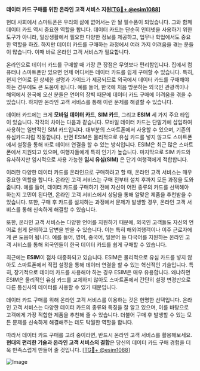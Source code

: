 **데이터 카드 구매를 위한 온라인 고객 서비스 지원[[TG💪+ @esim1088](https://t.me/s/esim1088)]**

현대 사회에서 스마트폰은 우리의 삶에 없어서는 안 될 필수품이 되었습니다. 그와 함께 데이터 카드 역시 중요한 역할을 합니다. 데이터 카드는 단순히 인터넷을 사용하기 위한 도구가 아니라, 일상생활에서 필요한 다양한 정보를 제공하고, 업무나 학업에서도 중요한 역할을 하죠. 하지만 데이터 카드를 구매하는 과정에서 여러 가지 어려움을 겪는 분들이 많습니다. 이때 바로 온라인 고객 서비스가 필요합니다.

온라인으로 데이터 카드를 구매할 때 가장 큰 장점은 무엇보다 편리함입니다. 집에서 컴퓨터나 스마트폰만 있으면 언제 어디서든 데이터 카드를 쉽게 구매할 수 있습니다. 특히, 현지 언어로 된 상세한 설명과 가이드가 제공되므로 외국에서 데이터 카드를 구매해야 하는 경우에도 큰 도움이 됩니다. 예를 들어, 한국에 처음 방문하는 외국인 관광객이나 해외에서 한국에 오신 분들은 언어의 장벽 때문에 데이터 카드 구매에 어려움을 겪을 수 있습니다. 하지만 온라인 고객 서비스를 통해 이런 문제를 해결할 수 있습니다.

데이터 카드에는 크게 **모바일 데이터 카드**, **SIM 카드**, 그리고 **ESIM** 세 가지 주요 타입이 있습니다. 각각의 차이는 다음과 같습니다. 모바일 데이터 카드는 단말기에 삽입하여 사용하는 일반적인 SIM 카드입니다. 대부분의 스마트폰에서 사용할 수 있으며, 기존의 유심카드처럼 작동합니다. 반면 ESIM은 물리적으로 유심 카드를 넣지 않고도 스마트폰에서 설정을 통해 바로 데이터 연결을 할 수 있는 방식입니다. ESIM은 최근 많은 스마트폰에서 지원되고 있으며, 여행자들에게 특히 인기가 높습니다. 마지막으로 SIM 카드와 유사하지만 임시적으로 사용 가능한 **임시 유심(SIM)** 은 단기 여행객에게 적합합니다.

이러한 다양한 데이터 카드를 온라인으로 구매하려고 할 때, 온라인 고객 서비스는 매우 중요한 역할을 합니다. 온라인 고객 서비스는 구매 전부터 설치 후까지 모든 과정을 도와줍니다. 예를 들어, 데이터 카드를 구매하기 전에 자신이 어떤 종류의 카드를 선택해야 하는지 고민이 된다면, 온라인 고객 서비스에서 상담을 통해 알맞은 제품을 추천받을 수 있습니다. 또한, 구매 후 카드를 설치하는 과정에서 문제가 발생할 경우, 온라인 고객 서비스를 통해 신속하게 해결할 수 있습니다.

또한, 온라인 고객 서비스는 다양한 언어를 지원하기 때문에, 외국인 고객들도 자신의 언어로 쉽게 문의하고 답변을 받을 수 있습니다. 이는 특히 해외여행객이나 이주 근로자에게 큰 도움이 됩니다. 예를 들어, 영어, 중국어, 일본어 등 다국어를 지원하는 온라인 고객 서비스를 통해 외국인들이 한국 데이터 카드를 쉽게 구매할 수 있습니다.

최근에는 **ESIM**이 점차 대중화되고 있습니다. ESIM은 물리적으로 유심 카드를 넣지 않아도 스마트폰에서 직접 설정을 통해 데이터 연결을 할 수 있는 혁신적인 기술입니다. 특히, 장기적으로 데이터 카드를 사용해야 하는 경우 ESIM은 매우 유용합니다. 왜냐하면 ESIM은 물리적인 유심 카드를 교체하지 않아도 스마트폰에서 간단히 설정 변경만으로 다른 통신사의 데이터를 사용할 수 있기 때문입니다.

데이터 카드 구매를 위해 온라인 고객 서비스를 이용하는 것은 현명한 선택입니다. 온라인 고객 서비스는 다양한 데이터 카드의 종류와 특징을 잘 알고 있으며, 이를 바탕으로 고객에게 가장 적합한 제품을 추천해 줄 수 있습니다. 더불어 구매 후 발생할 수 있는 모든 문제를 신속하게 해결해주는 데도 탁월한 역할을 합니다.

따라서 데이터 카드 구매를 고려 중이라면, 반드시 온라인 고객 서비스를 활용해보세요. **현대의 편리한 기술과 온라인 고객 서비스의 결합**은 당신의 데이터 카드 구매 경험을 더욱 만족스럽게 만들어 줄 것입니다. [[TG💪+ @esim1088](https://t.me/s/esim1088)]

![Image](https://i.postimg.cc/Y0z9fWf4/image.png)